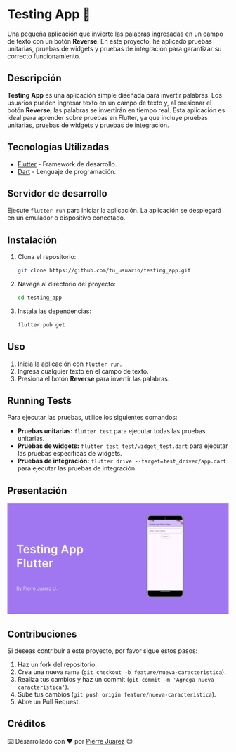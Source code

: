 # Testing App 🧪

Una pequeña aplicación que invierte las palabras ingresadas en un campo de texto con un botón **Reverse**. En este proyecto, he aplicado pruebas unitarias, pruebas de widgets y pruebas de integración para garantizar su correcto funcionamiento.

## Descripción

**Testing App** es una aplicación simple diseñada para invertir palabras. Los usuarios pueden ingresar texto en un campo de texto y, al presionar el botón **Reverse**, las palabras se invertirán en tiempo real. Esta aplicación es ideal para aprender sobre pruebas en Flutter, ya que incluye pruebas unitarias, pruebas de widgets y pruebas de integración.

## Tecnologías Utilizadas

- [Flutter](https://flutter.dev) - Framework de desarrollo.
- [Dart](https://dart.dev) - Lenguaje de programación.

## Servidor de desarrollo

Ejecute `flutter run` para iniciar la aplicación. La aplicación se desplegará en un emulador o dispositivo conectado.

## Instalación

1. Clona el repositorio:
   ```bash
   git clone https://github.com/tu_usuario/testing_app.git
   ```
2. Navega al directorio del proyecto:
   ```bash
   cd testing_app
   ```
3. Instala las dependencias:
   ```bash
   flutter pub get
   ```

## Uso

1. Inicia la aplicación con `flutter run`.
2. Ingresa cualquier texto en el campo de texto.
3. Presiona el botón **Reverse** para invertir las palabras.

## Running Tests

Para ejecutar las pruebas, utilice los siguientes comandos:

- **Pruebas unitarias:** `flutter test` para ejecutar todas las pruebas unitarias.
- **Pruebas de widgets:** `flutter test test/widget_test.dart` para ejecutar las pruebas específicas de widgets.
- **Pruebas de integración:** `flutter drive --target=test_driver/app.dart` para ejecutar las pruebas de integración.

## Presentación

![Descripción de la presentación](./lib/assets/presentation.png?raw=true "Presentation") <!-- Asegúrate de reemplazar la ruta de la imagen con la correcta -->

## Contribuciones

Si deseas contribuir a este proyecto, por favor sigue estos pasos:

1. Haz un fork del repositorio.
2. Crea una nueva rama (`git checkout -b feature/nueva-caracteristica`).
3. Realiza tus cambios y haz un commit (`git commit -m 'Agrega nueva característica'`).
4. Sube tus cambios (`git push origin feature/nueva-caracteristica`).
5. Abre un Pull Request.

## Créditos

⌨️ Desarrollado con ♥️ por [Pierre Juarez](https://www.linkedin.com/in/pierre-juarez/) 😊
